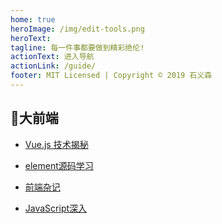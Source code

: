 ```yaml
---
home: true
heroImage: /img/edit-tools.png
heroText:
tagline: 每一件事都要做到精彩绝伦!
actionText: 进入导航
actionLink: /guide/
footer: MIT Licensed | Copyright © 2019 石义森
---
```

## 🎨大前端
- [Vue.js 技术揭秘](https://shiyisen321.github.io/vue-analysis/)

- [element源码学习](https://shiyisen321.github.io/ele-01/)

- [前端杂记](https://shiyisen321.github.io/zaji-01/)

- [JavaScript深入](https://shiyisen321.github.io/js-prototype/)

